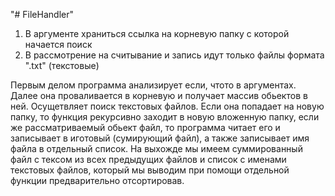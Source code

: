 "# FileHandler" 
1) В аргументе храниться ссылка на корневую папку с которой начается поиск
2) В рассмотрение на считывание и запись идут только файлы формата ".txt" (текстовые)

Первым делом программа анализирует если, чтото в аргументах. Далее она проваливается в корневую и получает массив обьектов в ней. Осущетвляет поиск текстовых файлов. Если она попадает на новую папку, то функция рекурсивно заходит в новую вложенную папку, если же рассматриваемый обьект файл, то программа читает его и записывает в иготовый (сумирующий файл), а также записывает имя файла в отдельный список. На выхожде мы имеем суммированный файл с тексом из всех предыдущих файлов и список с именами текстовых файлов, который мы выводим при помощи отдельной функции предварительно отсортировав.
